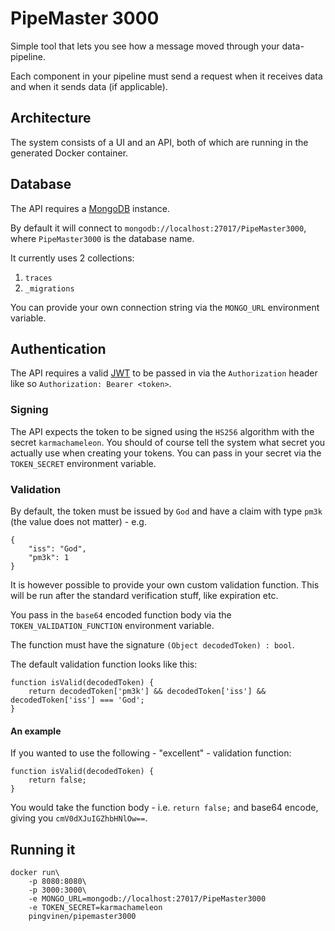 PipeMaster 3000
===============

Simple tool that lets you see how a message moved through your data-pipeline.

Each component in your pipeline must send a request when it receives data and when it sends data (if applicable).


## Architecture

The system consists of a UI and an API, both of which are running in the generated Docker container.


## Database

The API requires a [MongoDB](https://mongodb.com) instance.

By default it will connect to `mongodb://localhost:27017/PipeMaster3000`, where `PipeMaster3000` is the database name.

It currently uses 2 collections:

1. `traces`
2. `_migrations`

You can provide your own connection string via the `MONGO_URL` environment variable.


## Authentication

The API requires a valid [JWT](https://jwt.io/) to be passed in via the `Authorization` header like so `Authorization: Bearer <token>`.


### Signing

The API expects the token to be signed using the `HS256` algorithm with the secret `karmachameleon`. You should of course tell the system
what secret you actually use when creating your tokens. You can pass in your secret via the `TOKEN_SECRET` environment variable.


### Validation

By default, the token must be issued by `God` and have a claim with type `pm3k` (the value does not matter) - e.g.

```
{
    "iss": "God",
    "pm3k": 1
}
``` 

It is however possible to provide your own custom validation function. This will be run after the standard verification stuff, like expiration etc.

You pass in the `base64` encoded function body via the `TOKEN_VALIDATION_FUNCTION` environment variable.

The function must have the signature `(Object decodedToken) : bool`.

The default validation function looks like this:

```
function isValid(decodedToken) {
    return decodedToken['pm3k'] && decodedToken['iss'] && decodedToken['iss'] === 'God';
}
```

#### An example

If you wanted to use the following - "excellent" - validation function:

```
function isValid(decodedToken) {
    return false;
}
```

You would take the function body - i.e. `return false;` and base64 encode, giving you `cmV0dXJuIGZhbHNlOw==`.


## Running it

```
docker run\
    -p 8080:8080\
    -p 3000:3000\
    -e MONGO_URL=mongodb://localhost:27017/PipeMaster3000
    -e TOKEN_SECRET=karmachameleon
    pingvinen/pipemaster3000
```
